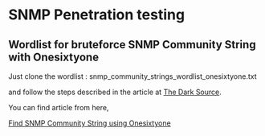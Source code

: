 # SNMP Penetration testing

## Wordlist for bruteforce SNMP Community String with Onesixtyone
Just clone the wordlist : snmp_community_strings_wordlist_onesixtyone.txt

and follow the steps described in the article at
[The Dark Source](https://thedarksource.com/find-snmp-community-string-using-onesixtyone/).

You can find article from here,

[Find SNMP Community String using Onesixtyone](https://thedarksource.com/find-snmp-community-string-using-onesixtyone/)


